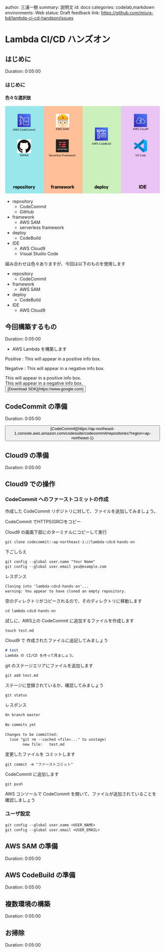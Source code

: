 author: 三浦一樹
summary: 説明文
id: docs
categories: codelab,markdown
environments: Web
status: Draft
feedback link: https://github.com/miura-bd/lambda-ci-cd-handson/issues

# Lambda CI/CD ハンズオン

## はじめに

Duration: 0:05:00

### はじめに

#### 色々な選択肢

![技術コンポーネント](./img/overview.png)

- repository
  - CodeCommit
  - GitHub
- framework
  - AWS SAM
  - serverless framework
- deploy
  - CodeBuild
- IDE
  - AWS Cloud9
  - Visual Studio Code

組み合わせは色々ありますが、今回は以下のものを使用します

- repository
  - CodeCommit
- framework
  - AWS SAM
- deploy
  - CodeBuild
- IDE
  - AWS Cloud9


## 今回構築するもの

Duration: 0:05:00

- AWS Lambda を構築します

Positive
: This will appear in a positive info box.

Negative
: This will appear in a negative info box.

<aside class="positive">
This will appear in a positive info box.
</aside>

<aside class="negative">
This will appear in a negative info box.
</aside>

<button>
  [Download SDK](https://www.google.com)
</button>

## CodeCommit の準備

Duration: 0:05:00

<button>
 [CodeCommit](https://ap-northeast-1.console.aws.amazon.com/codesuite/codecommit/repositories?region=ap-northeast-1)
</button>

## Cloud9 の準備

Duration: 0:05:00

## Cloud9 での操作

### CodeCommit へのファーストコミットの作成

作成した CodeCommit リポジトリに対して、ファイルを追加してみましょう。

CodeCommit でHTTPS(GRC)をコピー

Cloud9 の画面下部にのターミナルにコピーして実行

```console
git clone codecommit::ap-northeast-1://lambda-cdcd-hands-on
```

下ごしらえ
```console
git config --global user.name "Your Name"
git config --global user.email you@example.com
```

レスポンス

```console
Cloning into 'lambda-cdcd-hands-on'...
warning: You appear to have cloned an empty repository.
```

空のディレクトリがコピーされるので、そのディレクトリに移動します

```console
cd lambda-cdcd-hands-on
```

試しに、AWS上の CodeCommit に追加するファイルを作成します

```console
touch test.md
```

Cloud9 で 作成されたファイルに追記してみましょう

```markdown
# test
Lambda の CI/CD を作って見ましょう。
```

git のステージエリアにファイルを追加します

```console
git add test.md
```

ステージに登録されているか、確認してみましょう

```console
git status
```

レスポンス
```console
On branch master

No commits yet

Changes to be committed:
  (use "git rm --cached <file>..." to unstage)
        new file:   test.md

```


変更したファイルを コミットします

```console
git commit -m "ファーストコミット"
```

CodeCommit に追加します

```console
git push
```

AWS コンソールで CodeCommit を開いて、ファイルが追加されていることを確認しましょう



### ユーザ設定


```console
git config --global user.name <USER_NAME>
git config --global user.email <USER_EMAIL>

```

## AWS SAM の準備

Duration: 0:05:00

## AWS CodeBuild の準備

Duration: 0:05:00

## 複数環境の構築

Duration: 0:05:00

## お掃除

Duration: 0:05:00